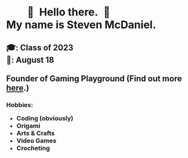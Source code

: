 <h1>
  &emsp;&emsp;&#128075;&ensp;Hello there.&ensp;&#128075;<br>
  My name is Steven McDaniel.<br>
</h1>
<h2>
  &#127891;: Class of 2023<br>
  &#127874;: August 18<br><br>
  Founder of Gaming Playground (Find out more <a href="https://www.github.com/Gaming-Playground">here</a>.)<br>
</h2>
<h3>
  Hobbies:<br>
  <ul>
    <li>Coding (obviously)</li>
    <li>Origami</li>
    <li>Arts & Crafts</li>
    <li>Video Games</li>
    <li>Crocheting</li>
  </ul>
</h3>
